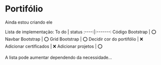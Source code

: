 # Portifólio

Ainda estou criando ele

Lista de implementação:
To do | status 
:----:|:-------:
Código Bootstrap | ⭕
Navbar Bootstrap | ⭕
Grid Bootstrap | ⭕
Decidir cor do portifólio | ❌
Adicionar certificados | ❌
Adicionar projetos | ⭕

A lista pode aumentar dependendo da necessidade...

